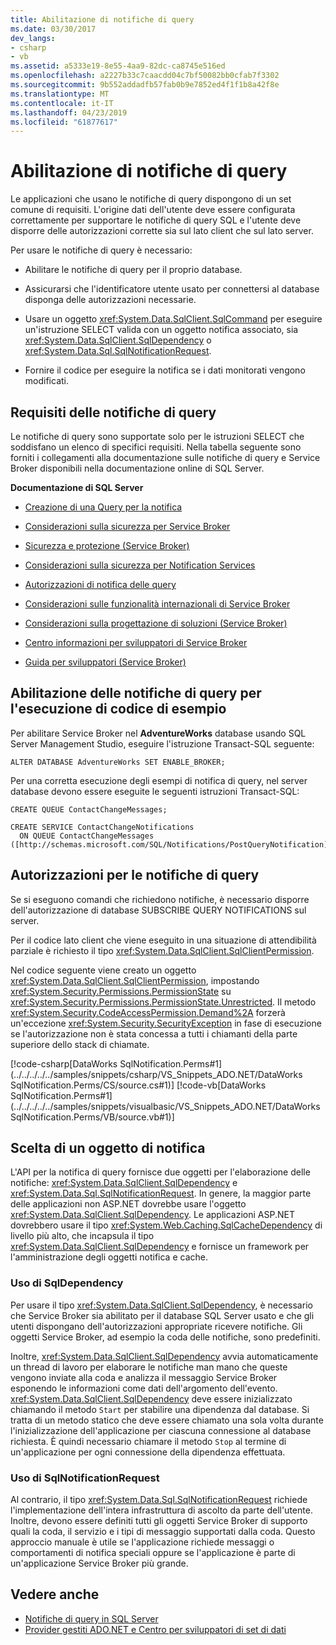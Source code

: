 ```yaml
---
title: Abilitazione di notifiche di query
ms.date: 03/30/2017
dev_langs:
- csharp
- vb
ms.assetid: a5333e19-8e55-4aa9-82dc-ca8745e516ed
ms.openlocfilehash: a2227b33c7caacdd04c7bf50082bb0cfab7f3302
ms.sourcegitcommit: 9b552addadfb57fab0b9e7852ed4f1f1b8a42f8e
ms.translationtype: MT
ms.contentlocale: it-IT
ms.lasthandoff: 04/23/2019
ms.locfileid: "61877617"
---
```

# <a name="enabling-query-notifications"></a>Abilitazione di notifiche di query
Le applicazioni che usano le notifiche di query dispongono di un set comune di requisiti. L'origine dati dell'utente deve essere configurata correttamente per supportare le notifiche di query SQL e l'utente deve disporre delle autorizzazioni corrette sia sul lato client che sul lato server.  
  
 Per usare le notifiche di query è necessario:  
  
-   Abilitare le notifiche di query per il proprio database.  
  
-   Assicurarsi che l'identificatore utente usato per connettersi al database disponga delle autorizzazioni necessarie.  
  
-   Usare un oggetto <xref:System.Data.SqlClient.SqlCommand> per eseguire un'istruzione SELECT valida con un oggetto notifica associato, sia <xref:System.Data.SqlClient.SqlDependency> o <xref:System.Data.Sql.SqlNotificationRequest>.  
  
-   Fornire il codice per eseguire la notifica se i dati monitorati vengono modificati.  
  
## <a name="query-notifications-requirements"></a>Requisiti delle notifiche di query  
 Le notifiche di query sono supportate solo per le istruzioni SELECT che soddisfano un elenco di specifici requisiti. Nella tabella seguente sono forniti i collegamenti alla documentazione sulle notifiche di query e Service Broker disponibili nella documentazione online di SQL Server.  
  
 **Documentazione di SQL Server**  
  
-   [Creazione di una Query per la notifica](https://docs.microsoft.com/previous-versions/sql/sql-server-2008-r2/ms181122(v=sql.105))  
  
-   [Considerazioni sulla sicurezza per Service Broker](https://docs.microsoft.com/previous-versions/sql/sql-server-2005/ms166059(v=sql.90))  
  
-   [Sicurezza e protezione (Service Broker)](https://docs.microsoft.com/previous-versions/sql/sql-server-2008-r2/bb522911(v=sql.105))  
  
-   [Considerazioni sulla sicurezza per Notification Services](https://docs.microsoft.com/previous-versions/sql/sql-server-2005/ms172604(v=sql.90))  
  
-   [Autorizzazioni di notifica delle query](https://docs.microsoft.com/previous-versions/sql/sql-server-2008-r2/ms188311(v=sql.105))  
  
-   [Considerazioni sulle funzionalità internazionali di Service Broker](https://docs.microsoft.com/previous-versions/sql/sql-server-2005/ms166028(v=sql.90))  
  
-   [Considerazioni sulla progettazione di soluzioni (Service Broker)](https://docs.microsoft.com/previous-versions/sql/sql-server-2008-r2/bb522899(v=sql.105))  
  
-   [Centro informazioni per sviluppatori di Service Broker](https://docs.microsoft.com/previous-versions/sql/sql-server-2008-r2/ms166100(v=sql.105))  
  
-   [Guida per sviluppatori (Service Broker)](https://docs.microsoft.com/previous-versions/sql/sql-server-2008-r2/bb522908(v=sql.105))  
  
## <a name="enabling-query-notifications-to-run-sample-code"></a>Abilitazione delle notifiche di query per l'esecuzione di codice di esempio  
 Per abilitare Service Broker nel **AdventureWorks** database usando SQL Server Management Studio, eseguire l'istruzione Transact-SQL seguente:  
  
 `ALTER DATABASE AdventureWorks SET ENABLE_BROKER;`  
  
 Per una corretta esecuzione degli esempi di notifica di query, nel server database devono essere eseguite le seguenti istruzioni Transact-SQL:  
  
```  
CREATE QUEUE ContactChangeMessages;  
  
CREATE SERVICE ContactChangeNotifications  
  ON QUEUE ContactChangeMessages  
([http://schemas.microsoft.com/SQL/Notifications/PostQueryNotification]);  
```  
  
## <a name="query-notifications-permissions"></a>Autorizzazioni per le notifiche di query  
 Se si eseguono comandi che richiedono notifiche, è necessario disporre dell'autorizzazione di database SUBSCRIBE QUERY NOTIFICATIONS sul server.  
  
 Per il codice lato client che viene eseguito in una situazione di attendibilità parziale è richiesto il tipo <xref:System.Data.SqlClient.SqlClientPermission>.  
  
 Nel codice seguente viene creato un oggetto <xref:System.Data.SqlClient.SqlClientPermission>, impostando <xref:System.Security.Permissions.PermissionState> su <xref:System.Security.Permissions.PermissionState.Unrestricted>. Il metodo <xref:System.Security.CodeAccessPermission.Demand%2A> forzerà un'eccezione <xref:System.Security.SecurityException> in fase di esecuzione se l'autorizzazione non è stata concessa a tutti i chiamanti della parte superiore dello stack di chiamate.  
  
 [!code-csharp[DataWorks SqlNotification.Perms#1](../../../../../samples/snippets/csharp/VS_Snippets_ADO.NET/DataWorks SqlNotification.Perms/CS/source.cs#1)]
 [!code-vb[DataWorks SqlNotification.Perms#1](../../../../../samples/snippets/visualbasic/VS_Snippets_ADO.NET/DataWorks SqlNotification.Perms/VB/source.vb#1)]  
  
## <a name="choosing-a-notification-object"></a>Scelta di un oggetto di notifica  
 L'API per la notifica di query fornisce due oggetti per l'elaborazione delle notifiche: <xref:System.Data.SqlClient.SqlDependency> e <xref:System.Data.Sql.SqlNotificationRequest>. In genere, la maggior parte delle applicazioni non ASP.NET dovrebbe usare l'oggetto <xref:System.Data.SqlClient.SqlDependency>. Le applicazioni ASP.NET dovrebbero usare il tipo <xref:System.Web.Caching.SqlCacheDependency> di livello più alto, che incapsula il tipo  <xref:System.Data.SqlClient.SqlDependency> e fornisce un framework per l'amministrazione degli oggetti notifica e cache.  
  
### <a name="using-sqldependency"></a>Uso di SqlDependency  
 Per usare il tipo <xref:System.Data.SqlClient.SqlDependency>, è necessario che Service Broker sia abilitato per il database SQL Server usato e che gli utenti dispongano dell'autorizzazioni appropriate ricevere notifiche. Gli oggetti Service Broker, ad esempio la coda delle notifiche, sono predefiniti.  
  
 Inoltre, <xref:System.Data.SqlClient.SqlDependency> avvia automaticamente un thread di lavoro per elaborare le notifiche man mano che queste vengono inviate alla coda e analizza il messaggio Service Broker esponendo le informazioni come dati dell'argomento dell'evento. <xref:System.Data.SqlClient.SqlDependency> deve essere inizializzato chiamando il metodo `Start` per stabilire una dipendenza dal database. Si tratta di un metodo statico che deve essere chiamato una sola volta durante l'inizializzazione dell'applicazione per ciascuna connessione al database richiesta. È quindi necessario chiamare il metodo `Stop` al termine di un'applicazione per ogni connessione della dipendenza effettuata.  
  
### <a name="using-sqlnotificationrequest"></a>Uso di SqlNotificationRequest  
 Al contrario, il tipo <xref:System.Data.Sql.SqlNotificationRequest> richiede l'implementazione dell'intera infrastruttura di ascolto da parte dell'utente. Inoltre, devono essere definiti tutti gli oggetti Service Broker di supporto quali la coda, il servizio e i tipi di messaggio supportati dalla coda. Questo approccio manuale è utile se l'applicazione richiede messaggi o comportamenti di notifica speciali oppure se l'applicazione è parte di un'applicazione Service Broker più grande.  
  
## <a name="see-also"></a>Vedere anche

- [Notifiche di query in SQL Server](../../../../../docs/framework/data/adonet/sql/query-notifications-in-sql-server.md)
- [Provider gestiti ADO.NET e Centro per sviluppatori di set di dati](https://go.microsoft.com/fwlink/?LinkId=217917)
